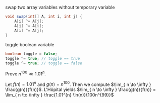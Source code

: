
swap two array variables without temporary variable
```java
void swap(int[] A, int i, int j) {
	A[i] ^= A[j];
	A[j] ^= A[i];
	A[i] ^= A[j];
}
```


toggle boolean variable
```java
boolean toggle = false;
toggle ^= true;	// toggle == true
toggle ^= true; // toggle == false
```




Prove $n^{100} \ll 1.01^{n}$.

Let $f(n) = 1.01^{n}$ and $g(n) = n^{100}$. Then we compute $\lim_{ n \to \infty } \frac{g(n)}{f(n)}$. L'Hôpital yields $\lim_{ n \to \infty } \frac{g(n)}{f(n)} = \lim_{ n \to \infty } \frac{1.01^{n} \ln(n)}{100n^{99}}$
